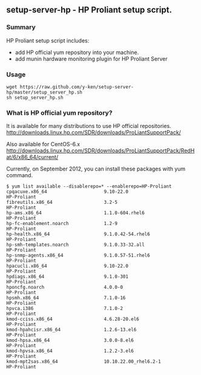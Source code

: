 ## setup-server-hp - HP Proliant setup script.

### Summary

HP Proliant setup script includes:
* add HP official yum repository into your machine. 
* add munin hardware monitoring plugin for HP Proliant Server

### Usage

````
wget https://raw.github.com/y-ken/setup-server-hp/master/setup_server_hp.sh
sh setup_server_hp.sh
````

### What is HP official yum repository?

It is available for many distributions to use HP official repositories. <br>
http://downloads.linux.hp.com/SDR/downloads/ProLiantSupportPack/

Also available for CentOS-6.x
http://downloads.linux.hp.com/SDR/downloads/ProLiantSupportPack/RedHat/6/x86_64/current/

Currently, on September 2012, you can install these packages with yum command.

````
$ yum list available --disablerepo=* --enablerepo=HP-Proliant
cpqacuxe.x86_64                     9.10-22.0                        HP-Proliant
fibreutils.x86_64                   3.2-5                            HP-Proliant
hp-ams.x86_64                       1.1.0-604.rhel6                  HP-Proliant
hp-fc-enablement.noarch             1.2-9                            HP-Proliant
hp-health.x86_64                    9.1.0.42-54.rhel6                HP-Proliant
hp-smh-templates.noarch             9.1.0.33-32.all                  HP-Proliant
hp-snmp-agents.x86_64               9.1.0.57-51.rhel6                HP-Proliant
hpacucli.x86_64                     9.10-22.0                        HP-Proliant
hpdiags.x86_64                      9.1.0-301                        HP-Proliant
hponcfg.noarch                      4.0.0-0                          HP-Proliant
hpsmh.x86_64                        7.1.0-16                         HP-Proliant
hpvca.i386                          7.1.0-2                          HP-Proliant
kmod-cciss.x86_64                   4.6.28-20.el6                    HP-Proliant
kmod-hpahcisr.x86_64                1.2.6-13.el6                     HP-Proliant
kmod-hpsa.x86_64                    3.0.0-8.el6                      HP-Proliant
kmod-hpvsa.x86_64                   1.2.2-3.el6                      HP-Proliant
kmod-mpt2sas.x86_64                 10.10.22.00_rhel6.2-1            HP-Proliant
````